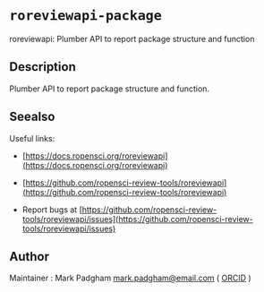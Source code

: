 # `roreviewapi-package`

roreviewapi: Plumber API to report package structure and function


## Description

Plumber API to report package structure and function.


## Seealso

Useful links:
   

*   [https://docs.ropensci.org/roreviewapi](https://docs.ropensci.org/roreviewapi)   

*   [https://github.com/ropensci-review-tools/roreviewapi](https://github.com/ropensci-review-tools/roreviewapi)   

*  Report bugs at [https://github.com/ropensci-review-tools/roreviewapi/issues](https://github.com/ropensci-review-tools/roreviewapi/issues)


## Author

Maintainer : Mark Padgham mark.padgham@email.com ( [ORCID](https://orcid.org/0000-0003-2172-5265) )


